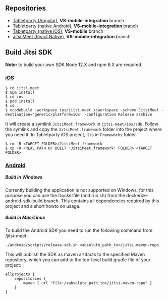  ## Repositories
 - [Tabletparty (Angular)](https://bitbucket.org/cabidev/cabiofbiz/src/VS-mobile-integration/), **VS-mobile-integration** branch
 - [Tabletparty (native Android)](https://gitlab.int.sonrisa.hu/cabi/cabi-party-app-android), **VS-mobile-integration** branch
 - [Tabletparty (native iOS)](https://gitlab.int.sonrisa.hu/cabi/cabi-party-app-ios), **VS-mobile** branch
 - [Jitsi Meet (React Native)](https://github.com/molnartimi/jitsi-meet/tree/VS-mobile-integration), **VS-mobile-integration** branch

## Build Jitsi SDK
**Note:** to build your own SDK Node 12.X and npm 6.X are required.
### [iOS](https://jitsi.github.io/handbook/docs/dev-guide/dev-guide-ios-sdk)
 ```
 $ cd jitsi-meet
 $ npm install
 $ cd ios
 $ pod install
 $ cd ..
 $ xcodebuild -workspace ios/jitsi-meet.xcworkspace -scheme JitsiMeet -destination='generic/platform=iOS' -configuration Release archive
 ```
 It will create a symlink `JitsiMeet.framework` in `jitsi-meet/ios/sdk`. Follow the symlink and copy the `JitsiMeet.framework` folder into the project where you need it. In Tabletparty iOS project, it is in `Frameworks` folder.
 ```
 $ rm -R <TARGET FOLDER>/JitsiMeet.framework
 $ cp -R <REAL PATH OF BUILT 'JitsiMeet.framework' FOLDER> <TARGET FOLDER>
```
### [Android](https://jitsi.github.io/handbook/docs/dev-guide/dev-guide-android-sdk)
##### Build in Windows
Currently building the application is not supported on Windows, for this purpose you can use the Dockerfile (and run.sh) from the dockerize-android-sdk-build branch. This contains all dependencies required by this project and a short howto on usage.

##### Build in Mac/Linux
To build the Android SDK you need to run the following command from /jitsi-meet:
```
./android/scripts/release-sdk.sh <absolute_path_to>/jitsi-maven-repo
```
This will publish the SDK as maven artifacts to the specified Maven repository, which you can add to the top-level build.gradle file of your project:
```
allprojects {
    repositories {
        maven { url "file:/<absolute_path_to>/jitsi-maven-repo" }
    }
}
```
